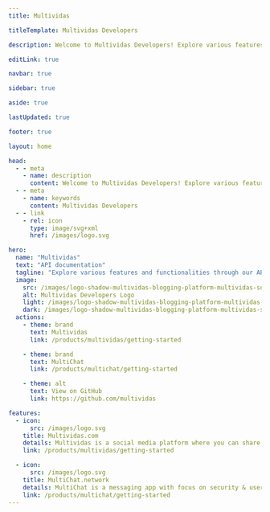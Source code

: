 ```yaml
---
title: Multividas

titleTemplate: Multividas Developers

description: Welcome to Multividas Developers! Explore various features and functionalities through our API documentation.

editLink: true

navbar: true

sidebar: true

aside: true

lastUpdated: true

footer: true

layout: home

head:
  - - meta
    - name: description
      content: Welcome to Multividas Developers! Explore various features and functionalities through our API documentation.
  - - meta
    - name: keywords
      content: Multividas Developers
  - - link
    - rel: icon
      type: image/svg+xml
      href: /images/logo.svg

hero:
  name: "Multividas"
  text: "API documentation"
  tagline: "Explore various features and functionalities through our API documentation."
  image:
    src: /images/logo-shadow-multividas-blogging-platform-multividas-social-media-blog-multividas-posts-threads-multividas-comments-discussions-multividas-short-texts-multividas-social-blogging.png
    alt: Multividas Developers Logo
    light: /images/logo-shadow-multividas-blogging-platform-multividas-social-media-blog-multividas-posts-threads-multividas-comments-discussions-multividas-short-texts-multividas-social-blogging.png
    dark: /images/logo-shadow-multividas-blogging-platform-multividas-social-media-blog-multividas-posts-threads-multividas-comments-discussions-multividas-short-texts-multividas-social-blogging.png
  actions:
    - theme: brand
      text: Multividas
      link: /products/multividas/getting-started

    - theme: brand
      text: MultiChat
      link: /products/multichat/getting-started

    - theme: alt
      text: View on GitHub
      link: https://github.com/multividas

features:
  - icon:
      src: /images/logo.svg
    title: Multividas.com
    details: Multividas is a social media platform where you can share threads, publish articles and news.
    link: /products/multividas/getting-started

  - icon:
      src: /images/logo.svg
    title: MultiChat.network
    details: MultiChat is a messaging app with focus on security & user experience.
    link: /products/multichat/getting-started
---
```

